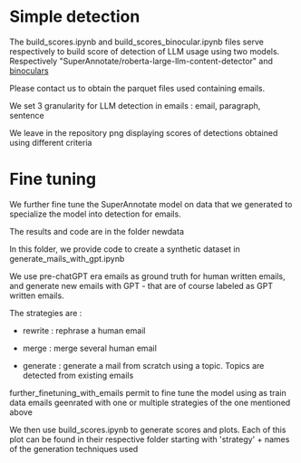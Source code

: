 # Simple detection

The build_scores.ipynb and build_scores_binocular.ipynb files serve respectively to build score of detection of LLM usage using two models. Respectively "SuperAnnotate/roberta-large-llm-content-detector" and [binoculars](https://arxiv.org/abs/2401.12070)

Please contact us to obtain the parquet files used containing emails.

We set 3 granularity for LLM detection in emails : email, paragraph, sentence

We leave in the repository png displaying scores of detections obtained using different criteria

# Fine tuning

We further fine tune the SuperAnnotate model on data that we generated to specialize the model into detection for emails.

The results and code are in the folder newdata

In this folder, we provide code to create a synthetic dataset in generate_mails_with_gpt.ipynb

We use pre-chatGPT era emails as ground truth for human written emails, and generate new emails with GPT - that are of course labeled as GPT written emails.

The strategies are :

 - rewrite : rephrase a human email

 - merge : merge several human email

 - generate : generate a mail from scratch using a topic. Topics are detected from existing emails

further_finetuning_with_emails permit to fine tune the model using as train data emails geenrated with one or multiple strategies of the one mentioned above

We then use build_scores.ipynb to generate scores and plots. Each of this plot can be found in their respective folder starting with 'strategy' + names of the generation techniques used
